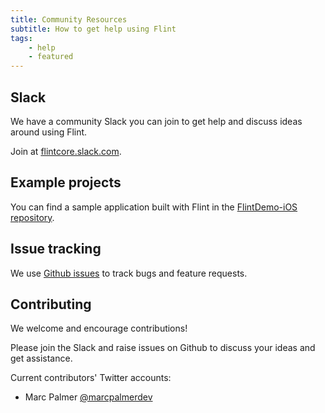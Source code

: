 ```yaml
---
title: Community Resources
subtitle: How to get help using Flint
tags:
    - help
    - featured
---
```


## Slack

We have a community Slack you can join to get help and discuss ideas around using Flint.

Join at [flintcore.slack.com](https://join.slack.com/t/flintcore/shared_invite/enQtMzUwOTU4NTU0OTYwLWMxYTNiOTNjNmVkOTM3ZDgwNzZiNzJiNmE2NWUyMzUzMjg3ZTg4YjNmMjdhYmZkYTlmYmI2ZDQ5NjU0ZmQ3ZjU).

## Example projects

You can find a sample application built with Flint in the [FlintDemo-iOS repository](https://github.com/MontanaFlossCo/FlintDemo-iOS).

## Issue tracking

We use [Github issues](https://github.co/MontanaFlossCo/Flint/issues) to track bugs and feature requests.

## Contributing

We welcome and encourage contributions!

Please join the Slack and raise issues on Github to discuss your ideas and get assistance.

Current contributors' Twitter accounts:

* Marc Palmer [@marcpalmerdev](https://twitter.com/marcpalmerdev)

